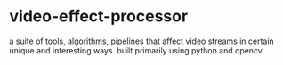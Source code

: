# video-effect-processor
a suite of tools, algorithms, pipelines that affect video streams in certain unique and interesting ways. built primarily using python and opencv
